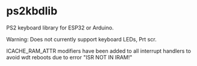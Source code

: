 # ps2kbdlib
PS2 keyboard library for ESP32 or Arduino.

Warning: Does not currently support keyboard LEDs, Prt scr.

ICACHE_RAM_ATTR modifiers have been added to all interrupt handlers to avoid wdt reboots due to error "ISR NOT IN IRAM!"
